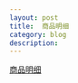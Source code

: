 ```yaml
---
layout: post
title:  商品明细
category: blog
description: 
---
```


[商品明细][1]


[1]: http://yujl.org/spmx/spmx.htm "spmx"
